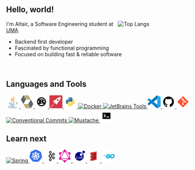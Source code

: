 ## Hello, world!

<a href="https://github.com/anuraghazra/github-readme-stats">
    <!--
    width refers to the document width. Using a 40% allows the iOS github
    app to look decent on mobile
    -->
    <img align="right" width="40%" alt= "Top Langs" src="https://github-readme-stats.vercel.app/api/top-langs/?username=Altair-Bueno&layout=compact&langs_count=6">
</a>

I'm Altair, a Software Engineering student at [UMA](https://www.uma.es/)

- Backend first developer
- Fascinated by functional programming
- Focused on building fast & reliable software
<!--TODO add 1 more-->
<br/>

## Languages and Tools

<div>
    <!--Java-->
    <a href="https://www.oracle.com/java/">
        <img alt="Java" height="35px" src=".github/resources/java-icon.svg">
    </a>
    <!--Hibernate-->
    <a href="https://hibernate.org/">
        <img alt="Hibernate" height="35px" src=".github/resources/hibernate.svg">
    </a>
    <!--Rust-->
    <a href="https://www.rust-lang.org">
        <img alt="Rust-lang" height="35px" src=".github/resources/rust-lang.png">
    </a>
    <!--Rocket-->
    <a href="https://rocket.rs">
    <img alt="Rocket" height="35px" src=".github/resources/logo-boxed.png">
    </a>
    <!--Python-->
    <a href="https://www.python.org/">
        <img alt="Python" height="35px" src="https://raw.githubusercontent.com/github/explore/80688e429a7d4ef2fca1e82350fe8e3517d3494d/topics/python/python.png">
    </a>
    <!--Docker-->
    <a href="https://www.docker.com/">
        <img alt="Docker" height="35px" src="https://www.docker.com/sites/default/files/d8/2019-07/vertical-logo-monochromatic.png">
    </a>
    <!--JetBrains-->
    <a href="https://www.jetbrains.com">
        <img alt="JetBrains Tools" height="35px" src="https://resources.jetbrains.com/storage/products/company/brand/logos/jb_beam.png">
        <!--
        Copyright © 2000-2021 JetBrains s.r.o. JetBrains and the JetBrains logo are registered trademarks of JetBrains s.r.o.
        -->
    </a>
    <!--Visual Studio Code-->
    <a href="https://code.visualstudio.com/">
        <img alt="Visual Studio Code" height="35px" src=".github/resources/code.png">
    </a>
    <!--Git-->
    <a href="https://github.com/">
        <img alt="GitHub" height="35px" src=".github/resources/github.png">
    </a>
    <!--GitHub-->
    <a href="https://git-scm.com/">
        <img alt="Git" height="35px" src=".github/resources/Git.png">
    </a>
    <!--Conventional Commits-->
    <a href="https://www.conventionalcommits.org/">
        <img alt="Conventional Commits" height="35px" src="https://avatars.githubusercontent.com/u/42154238?s=200&v=4">
    </a>
    <!--Mustache-->
    <a href="http://mustache.github.io/">
        <img alt="Mustache" height="35px" src="https://avatars.githubusercontent.com/u/197655?s=200&v=4">
    </a>
    <!--UNIX like OS-->
    <img alt="UNIX-like Operating Systems" height="35px" src=".github/resources/unixtermpng.png">
<div>

## Learn next

<div>
    <!--Spring-->
    <a href="https://spring.io/">
    <img alt="Spring" height="35px" src="https://spring.io/images/favicon-9d25009f65637a49ac8d91eb1cf7b75e.ico">
    </a>
    <!--Kubernetes-->
    <a href="https://kubernetes.io/">
        <img alt="Kubernetes" height="35px" src=".github/resources/kubernetes.svg">
    </a>
    <!--Apache Kafka-->
    <a href="https://kafka.apache.org/">
    <img alt="Apache Kafka" height="35px" src=".github/resources/kafka.png">
    </a>
    <!--GraphQL-->
    <a href="https://graphql.org/">
    <img alt="GraphQL" height="35px" src="https://raw.githubusercontent.com/github/explore/e65ef46ef3e7bc457c93622f6a89fe8d3fd131d5/topics/graphql/graphql.png">
    </a>
    <!--Lua-->
    <a href="https://www.lua.org/">
        <img alt="Lua" height="35px" src="https://raw.githubusercontent.com/github/explore/80688e429a7d4ef2fca1e82350fe8e3517d3494d/topics/lua/lua.png">
    </a>
    <!--Scala-->
    <a href="https://www.scala-lang.org/">
        <img alt="Scala-Lang" height="35px" src="https://raw.githubusercontent.com/github/explore/80688e429a7d4ef2fca1e82350fe8e3517d3494d/topics/scala/scala.png">
    </a>
    <!--Golang-->
    <a href="https://golang.org/">
        <img alt="Golang" height="35px" src=".github/resources/go.svg">
    </a>
</div>
